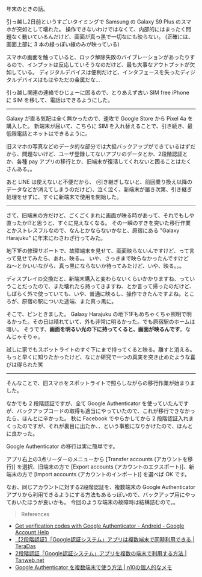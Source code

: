 年末のときの話。

引っ越し2日前というすごいタイミングで Samsung の Galaxy S9 Plus のスマホが突如として壊れた。
操作できないわけではなくて、内部的にはまったく問題なく動いているんだけど、画面が真っ黒で一切なにも映らない。 (正確には、画面上部に 3 本の緑っぽい線のみが映っている)

スマホの画面を触っていると、ロック解除失敗のバイブレーションがあったりするので、インプットは反応していそうなのだけど、最も大事なアウトプットが欠如している。
ディジタルデバイスは便利だけど、インタフェースを失ったディジタルデバイスはもはやただの金属だな...

引っ越し関連の連絡でひじょーに困るので、とりあえず古い SIM free iPhone に SIM を移して、電話はできるようにした。

---

Galaxy が直る気配は全く無かったので、速攻で Google Store から Pixel 4a を購入した。
新端末が届いて、こちらに SIM を入れ替えることで、引き続き、最低限電話とネットはできるように。

旧スマホの写真などのデータ的な部分では大抵バックアップができているはずだから、問題ないけど、ユーザ登録してないアプリのデータとか、2段階認証とか、各種 pay アプリの移行とか、旧端末が復活してくれないと困ることはたくさんある。。

あと LINE は使えないと不便だから、 (引き継ぎしないと、前回乗り換え以降のデータなどが消えてしまうのだけど)、泣く泣く、新端末が届き次第、引き継ぎ処理をせずに、すぐに新端末で使用を開始した。

---

さて、旧端末の方だけど、ごくごくまれに画面が映る時があって、それでもしや直ったか!?と思うと、すぐに見えなくなる。
その一瞬のすきを突いた移行作業とかストレスフルなので、なんとかならないかなと、原宿にある "Galaxy Harajuku" に年末にわさわざ行ってみた。

地下1Fの修理サポートで、故障端末を見せて、画面映らないんですけど、って言って見せてみたら、あれ、映る。。
いや、さっきまで映らなかったんですけどね〜とかいいながら、真っ黒にならないか待ってみたけど、いや、映る。。。

ディスプレイの交換だと、新端末購入と変わらないくらいかかりますね、っていうことだったので、また壊れたら持ってきますね、とか言って帰ったのだけど、しばらく外で使っていても、いや、普通に映るし、操作できたんですよね。ところが、原宿の駅についた途端、また真っ黒に。

そこで、ピンときました。 Galaxy Harajuku の地下1Fもめちゃくちゃ照明で明るかった。その日は晴れていて、外も非常に明るかった。でも原宿駅のホームは暗い。
そうです、**画面を明るい光の下に持ってくると、画面が映るんです**。なんじゃそりゃ。

試しに家でもスポットライトのすぐ下にまで持ってくると映る。離すと消える。もっと早くに知りたかったけど、なにか研究で一つの真実を突き止めたような喜びは得られた笑

---

そんなことで、旧スマホをスポットライトで照らしながらの移行作業が始まりました。

なかでも 2 段階認証ですが、全て Google Authenticator を使っていたんですが、バックアップコードの取得も適当にやっていたので、これが移行できなかったら、ほんとに辛かった。
秋に Facebook でやらかしてから 2 段階認証入れまくったのですが、それが裏目に出たか、、という事態になりかけたので、ほんとに良かった。

Google Authenticator の移行は実に簡単です。

アプリ右上の3点リーダーのメニューから [Transfer accounts (アカウントを移行)] を選択、旧端末の方で [Export accounts (アカウントのエクスポート)]、新端末の方で [Import accounts (アカウントのインポート)] を選べば OK です。

なお、同じアカウントに対する2段階認証を、複数端末の Google Authenticator アプリから利用できるようにする方法もあるっぽいので、バックアップ用にやっておいたほうが良いかも。
今回のような端末の故障時は結構詰むので。。

> References

- [Get verification codes with Google Authenticator - Android - Google Account Help](https://support.google.com/accounts/answer/1066447)
- [【2段階認証】「Google認証システム」アプリは複数端末で同時利用できる | TeraDas](https://www.teradas.net/archives/23192/)
- [2段階認証「Google認証システム」アプリを複数の端末で利用する方法 | Tanweb.net](https://tanweb.net/2017/04/04/13623/)
- [Google Authenticator を複数端末で使う方法 | n10の個人的なメモ](https://mirahouse.jp/n10/blog/2014/google-authenticator-multi-devices/)
